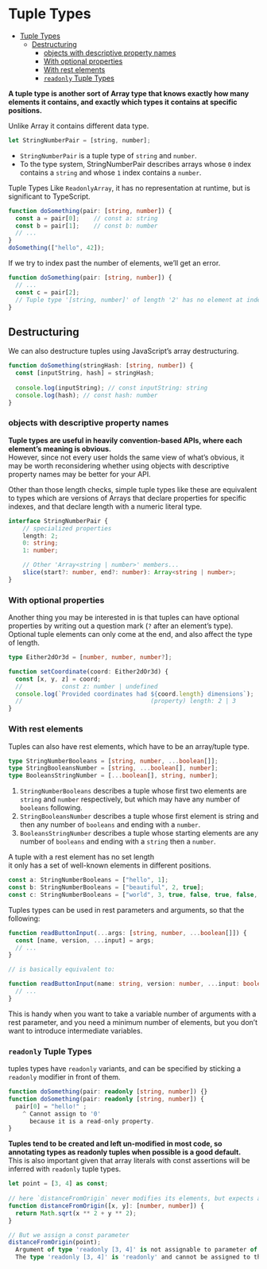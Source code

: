 
# Tuple Types
- [Tuple Types](#tuple-types)
  - [Destructuring](#destructuring)
    - [objects with descriptive property names](#objects-with-descriptive-property-names)
    - [With optional properties](#with-optional-properties)
    - [With rest elements](#with-rest-elements)
    - [`readonly` Tuple Types](#readonly-tuple-types)


**A tuple type is another sort of Array type that knows exactly how many elements it contains, and exactly which types it contains at specific positions.**  

Unlike Array it contains different data type.
```typescript 
let StringNumberPair = [string, number];
```
- `StringNumberPair` is a tuple type of `string` and `number`.  
- To the type system, StringNumberPair describes arrays whose `0` index contains a `string` and whose `1` index contains a `number`.


Tuple Types Like `ReadonlyArray`, it has no representation at runtime, but is significant to TypeScript.  
```typescript 
function doSomething(pair: [string, number]) {
  const a = pair[0];    // const a: string
  const b = pair[1];    // const b: number
  // ...
}
doSomething(["hello", 42]);
```


If we try to index past the number of elements, we’ll get an error.
```typescript
function doSomething(pair: [string, number]) {
  // ...
  const c = pair[2];
  // Tuple type '[string, number]' of length '2' has no element at index '2'.
}
```

## Destructuring

We can also destructure tuples using JavaScript’s array destructuring.
```typescript
function doSomething(stringHash: [string, number]) {
  const [inputString, hash] = stringHash;
 
  console.log(inputString); // const inputString: string
  console.log(hash); // const hash: number
}
```

### objects with descriptive property names 

**Tuple types are useful in heavily convention-based APIs, where each element’s meaning is obvious.**  
However, since not every user holds the same view of what’s obvious, it may be worth reconsidering whether using objects with descriptive property names may be better for your API.  

Other than those length checks, simple tuple types like these are equivalent to types which are versions of Arrays that declare properties for specific indexes, and that declare length with a numeric literal type.   
```typescript 
interface StringNumberPair {
    // specialized properties
    length: 2;
    0: string;
    1: number;

    // Other 'Array<string | number>' members...
    slice(start?: number, end?: number): Array<string | number>;
}
```

### With optional properties

Another thing you may be interested in is that tuples can have optional properties by writing out a question mark (`?` after an element’s type).     
Optional tuple elements can only come at the end, and also affect the type of length.   
```typescript 
type Either2dOr3d = [number, number, number?];   

function setCoordinate(coord: Either2dOr3d) {   
  const [x, y, z] = coord; 
  //           const z: number | undefined
  console.log(`Provided coordinates had ${coord.length} dimensions`);  
  //                                    (property) length: 2 | 3
}
```
### With rest elements

Tuples can also have rest elements, which have to be an array/tuple type.
```typescript 
type StringNumberBooleans = [string, number, ...boolean[]];
type StringBooleansNumber = [string, ...boolean[], number];
type BooleansStringNumber = [...boolean[], string, number];
```
1. `StringNumberBooleans` describes a tuple whose first two elements are `string` and `number` respectively, but which may have any number of `booleans` following.
2. `StringBooleansNumber` describes a tuple whose first element is string and then any number of `booleans` and ending with a `number`.
3. `BooleansStringNumber` describes a tuple whose starting elements are any number of `booleans` and ending with a `string` then a `number`.

A tuple with a rest element has no set length     
it only has a set of well-known elements in different positions.   
```typescript 
const a: StringNumberBooleans = ["hello", 1];
const b: StringNumberBooleans = ["beautiful", 2, true];
const c: StringNumberBooleans = ["world", 3, true, false, true, false, true];
```

Tuples types can be used in rest parameters and arguments, so that the following:
```typescript 
function readButtonInput(...args: [string, number, ...boolean[]]) {
  const [name, version, ...input] = args;
  // ...
}

// is basically equivalent to:

function readButtonInput(name: string, version: number, ...input: boolean[]) {
  // ...
}
```
This is handy when you want to take a variable number of arguments with a rest parameter, and you need a minimum number of elements, but you don’t want to introduce intermediate variables.

### `readonly` Tuple Types

tuples types have `readonly` variants, and can be specified by sticking a `readonly` modifier in front of them.
```typescript 
function doSomething(pair: readonly [string, number]) {}   
function doSomething(pair: readonly [string, number]) {   
  pair[0] = "hello!" ;
    ^ Cannot assign to '0' 
      because it is a read-only property.
}
```

**Tuples tend to be created and left un-modified in most code, so annotating types as readonly tuples when possible is a good default.**        
This is also important given that array literals with const assertions will be inferred with `readonly` tuple types.   
```typescript 
let point = [3, 4] as const;
 
// here `distanceFromOrigin` never modifies its elements, but expects a mutable tuple.  
function distanceFromOrigin([x, y]: [number, number]) {
  return Math.sqrt(x ** 2 + y ** 2);
}

// But we assign a const parameter  
distanceFromOrigin(point);
  Argument of type 'readonly [3, 4]' is not assignable to parameter of type '[number, number]'.
  The type 'readonly [3, 4]' is 'readonly' and cannot be assigned to the mutable type '[number, number]'.
```